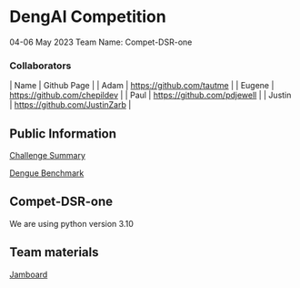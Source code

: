 # DengAI Competition
04-06 May 2023
Team Name: Compet-DSR-one

### Collaborators
| Name | Github Page |
| Adam | https://github.com/tautme |
| Eugene | https://github.com/chepildev |
| Paul | https://github.com/pdjewell |
| Justin | https://github.com/JustinZarb |


## Public Information

[Challenge Summary](https://www.drivendata.org/competitions/44/dengai-predicting-disease-spread/)

[Dengue Benchmark](https://drivendata.co/blog/dengue-benchmark/)

## Compet-DSR-one  
We are using python version 3.10
## Team materials

[Jamboard](https://jamboard.google.com/d/1YuALpnYI4WsycboFwNx72DvM8-dTl9qIeCIxW5qUNeg/edit?usp=sharing)

